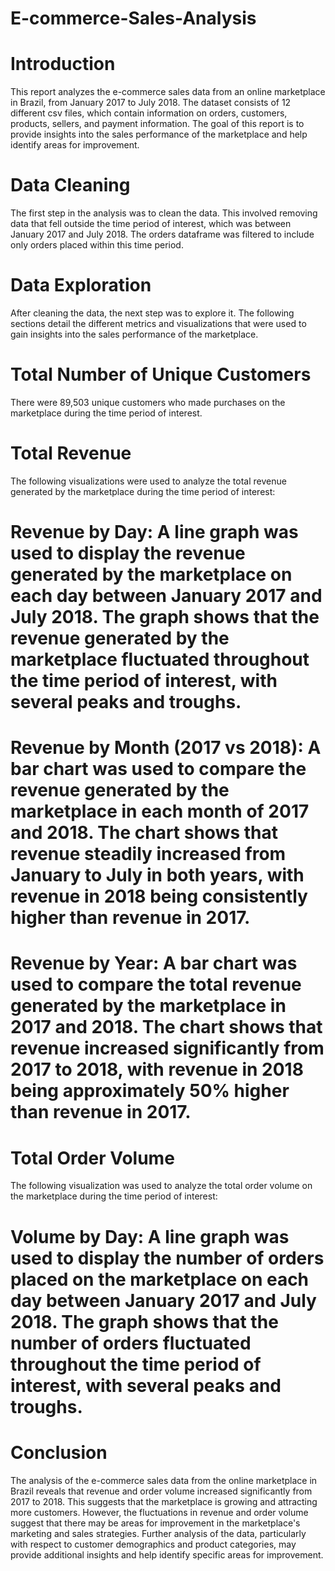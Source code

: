 # E-commerce-Sales-Analysis

# Introduction
This report analyzes the e-commerce sales data from an online marketplace in Brazil, from January 2017 to July 2018. The dataset consists of 12 different csv files, which contain information on orders, customers, products, sellers, and payment information. The goal of this report is to provide insights into the sales performance of the marketplace and help identify areas for improvement.

# Data Cleaning
The first step in the analysis was to clean the data. This involved removing data that fell outside the time period of interest, which was between January 2017 and July 2018. The orders dataframe was filtered to include only orders placed within this time period.

# Data Exploration
After cleaning the data, the next step was to explore it. The following sections detail the different metrics and visualizations that were used to gain insights into the sales performance of the marketplace.

# Total Number of Unique Customers
There were 89,503 unique customers who made purchases on the marketplace during the time period of interest.

# Total Revenue
The following visualizations were used to analyze the total revenue generated by the marketplace during the time period of interest:

# Revenue by Day: A line graph was used to display the revenue generated by the marketplace on each day between January 2017 and July 2018. The graph shows that the revenue generated by the marketplace fluctuated throughout the time period of interest, with several peaks and troughs.

# Revenue by Month (2017 vs 2018): A bar chart was used to compare the revenue generated by the marketplace in each month of 2017 and 2018. The chart shows that revenue steadily increased from January to July in both years, with revenue in 2018 being consistently higher than revenue in 2017.

# Revenue by Year: A bar chart was used to compare the total revenue generated by the marketplace in 2017 and 2018. The chart shows that revenue increased significantly from 2017 to 2018, with revenue in 2018 being approximately 50% higher than revenue in 2017.

# Total Order Volume
The following visualization was used to analyze the total order volume on the marketplace during the time period of interest:

# Volume by Day: A line graph was used to display the number of orders placed on the marketplace on each day between January 2017 and July 2018. The graph shows that the number of orders fluctuated throughout the time period of interest, with several peaks and troughs.
# Conclusion
The analysis of the e-commerce sales data from the online marketplace in Brazil reveals that revenue and order volume increased significantly from 2017 to 2018. This suggests that the marketplace is growing and attracting more customers. However, the fluctuations in revenue and order volume suggest that there may be areas for improvement in the marketplace's marketing and sales strategies. Further analysis of the data, particularly with respect to customer demographics and product categories, may provide additional insights and help identify specific areas for improvement.
